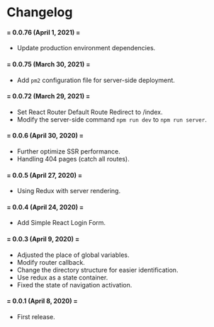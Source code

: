 # Changelog


#### = 0.0.76 (April 1, 2021) =

* Update production environment dependencies.


#### = 0.0.75 (March 30, 2021) =

* Add `pm2` configuration file for server-side deployment.



#### = 0.0.72 (March 29, 2021) =

* Set React Router Default Route Redirect to /index.
* Modify the server-side command `npm run dev` to `npm run server`.



#### = 0.0.6 (April 30, 2020) =

* Further optimize SSR performance.
* Handling 404 pages (catch all routes).


#### = 0.0.5 (April 27, 2020) =

* Using Redux with server rendering.


#### = 0.0.4 (April 24, 2020) =

* Add Simple React Login Form.



#### = 0.0.3 (April 9, 2020) =

* Adjusted the place of global variables.
* Modify router callback.
* Change the directory structure for easier identification.
* Use redux as a state container.
* Fixed the state of navigation activation.


#### = 0.0.1 (April 8, 2020) =

* First release.
